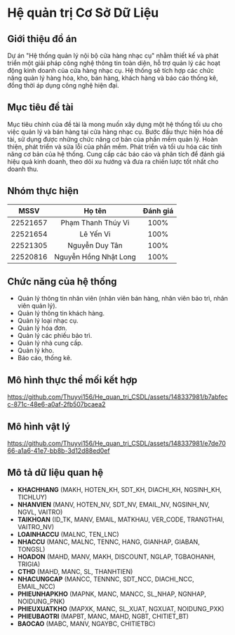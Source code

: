# Hệ quản trị Cơ Sở Dữ Liệu
## Giới thiệu đồ án
Dự án "Hệ thống quản lý nội bộ cửa hàng nhạc cụ" nhằm thiết kế và phát triển một giải pháp công nghệ thông tin toàn diện, hỗ trợ quản lý các hoạt động kinh doanh của cửa hàng nhạc cụ. Hệ thống sẽ tích hợp các chức năng quản lý hàng hóa, kho, bán hàng, khách hàng và báo cáo thống kê, đồng thời áp dụng công nghệ hiện đại.
## Mục tiêu đề tài
Mục tiêu chính của đề tài là mong muốn xây dựng một hệ thống tối ưu cho việc quản lý và bán hàng tại cửa hàng nhạc cụ. Bước đầu thực hiện hóa đề tài, sử dụng được những chức năng cơ bản của phần mềm quản lý. Hoàn thiện, phát triển và sửa lỗi của phần mềm. Phát triển và tối ưu hóa các tính năng cơ bản của hệ thống. Cung cấp các báo cáo và phân tích để đánh giá hiệu quả kinh doanh, theo dõi xu hướng và đưa ra chiến lược tốt nhất cho doanh thu.
## Nhóm thực hiện
|    MSSV       |   Họ tên               |   Đánh giá   |
| ------------- |:----------------------:|:------------:|
| 22521657      | Phạm Thanh Thúy Vi     |  100%        |
| 22521654      | Lê Yến Vi              |  100%        |
| 22521305      | Nguyễn Duy Tân         |  100%        |
| 22520816      | Nguyễn Hồng Nhật Long  |  100%        |
## Chức năng của hệ thống
- Quản lý thông tin nhân viên (nhân viên bán hàng, nhân viên bảo trì, nhân viên quản lý).
- Quản lý thông tin khách hàng.
- Quản lý loại nhạc cụ.
- Quản lý hóa đơn.
- Quản lý các phiếu bảo trì.
- Quản lý nhà cung cấp.
- Quản lý kho.
- Báo cáo, thống kê.
## Mô hình thực thể mối kết hợp
https://github.com/Thuyvi156/He_quan_tri_CSDL/assets/148337981/b7abfecc-871c-48e6-a0af-2fb507bcaea2

## Mô hình vật lý
https://github.com/Thuyvi156/He_quan_tri_CSDL/assets/148337981/e7de7066-a1a6-41e7-bb8b-3d12d88ed0ef

## Mô tả dữ liệu quan hệ
- **KHACHHANG** (MAKH, HOTEN_KH, SDT_KH, DIACHI_KH, NGSINH_KH, TICHLUY)
- **NHANVIEN** (MANV, HOTEN_NV, SDT_NV, EMAIL_NV, NGSINH_NV, NGVL, VAITRO)
- **TAIKHOAN** (ID_TK, MANV, EMAIL, MATKHAU, VER_CODE, TRANGTHAI, VAITRO_NV)
- **LOAINHACCU** (MALNC, TEN_LNC)
- **NHACCU** (MANC, MALNC, TENNC, HANG, GIANHAP, GIABAN, TONGSL)
- **HOADON** (MAHD, MANV, MAKH, DISCOUNT, NGLAP, TGBAOHANH, TRIGIA)
- **CTHD** (MAHD, MANC, SL, THANHTIEN)
- **NHACUNGCAP** (MANCC, TENNNC, SDT_NCC, DIACHI_NCC, EMAIL_NCC)
- **PHIEUNHAPKHO** (MAPNK, MANC, MANCC, SL_NHAP, NGNHAP, NOIDUNG_PNK)
- **PHIEUXUATKHO** (MAPXK, MANC, SL_XUAT, NGXUAT, NOIDUNG_PXK)
- **PHIEUBAOTRI** (MAPBT, MANC, MAHD, NGBT, CHITIET_BT)
- **BAOCAO** (MABC, MANV, NGAYBC, CHITIETBC)
